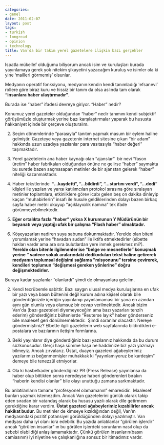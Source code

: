 ```yaml
---
categories:
- genel
date: 2011-02-07
layout: post
tags:
- turkish
- longread
- opinion
- technology
title: Van'da bir takım yerel gazetelere ilişkin bazı gerçekler
---
```


Ispatla mükellef olduğumu biliyorum ancak isim ve kuruluşları burada yayınlamaya gerek yok nitekim şikayetini yazacağım kuruluş ve isimler ola ki yine ‘mailleri görmemiş’ olsunlar.

  

Medyanın operatif fonksiyonu, medyanın kendin kendi tanımladığı 'efsanevi’ rollere göre biraz kuru ve hissiz bir tanım da olsa aslında tam olarak **“insanlara haber ulaştırmadır”**.

  

Burada ise “haber” ifadesi devreye giriyor. “Haber” nedir?

  

Konumuz yerel gazeteler olduğundan “haber” nedir tanımını kendi subjektif görüşümüzle oluşturmak yerine bazı karşılaştırmalar yaparak bu hususta hakkaniyet içinde bir çerçeve oluşturalım.

  
  

  
2. Seçim dönemlerinde “parasıyla” tanıtım yapmak masum bir eylem haline gelmiştir. Gazeteye veya gazetenin internet sitesine çıkan “bir adam” hakkında uzun uzadıya yazılanlar para vasıtasıyla “haber değeri” taşımaktadır.
  
4. Yerel gazetelerin ana haber kaynağı olan “ajanslar”  bir nevi “fason üretim” haber fabrikaları olduğundan önüne ne gelirse “haber” saymakta bu suretle bazen saçmasapan metinler de bir ajanstan gelerek “haber” niteliği kazanmaktadır.
  
6. Haber tekstlerinde  **“…kaydetti”, “…bildirdi”, “…startını verdi”, “…dedi”** klişleri ile yazılan ve yarısı katılımcıları protokol sırasına göre sıralayan metinler toplantılara, etkinliklere görev icabı gelen beş on dakika dinleyip kaçan “muhabirlerin” insafı ile husule geldiklerinden dolayı bazen birkaç sayfa haber metni okuyup “açıklayıcılık namına” tek ifade görünmeyebilmektedir.
  
8. **Eğer ortalıkta fazla “haber” yoksa X kurumunun Y Müdürünün bir beyanatı veya yaptığı ufak bir çalışma “Flash haber” olmaktadır.**
  
10. Köşeyazarları nadiren suya sabuna dokunmaktadır. Yerelde olan biteni yorumlamak yerine “havadan sudan” ile iktifa etmektedirler (elbette hakları vardır ama ara sıra bulutlardan yere inmek gerekmez mi?). **Yerelde olan bitenle ilgilenenler ise “belge ve mesnetlerle” konuşmak yerine “ sadece sokak aralarındaki dedikoduları tekst haline getirerek medyanın toplumsal değişimi sağlama "misyonunu” tersine çevirerek, kendileri toplumun “değişmesi gereken yönlerine” doğru değişmektedirler.**
  

  

Buraya kadar yazılanlar “olanlardı” şimdi de olmayanlara gelelim.

  
  

  
2. Kendi tecrübemle sabittir. Bazı saygın ulusal medya kuruluşlarına en ufak bir yazı veya basın bültenini değil kurum adına kişisel olarak bile gönderdiğinizde içeriğin yayınlanıp yayınlamaması bir yana en azından aynı gün olumlu veya olumsuz bir cevap verilmektedir. Ancak bizim Van'da (bazı gazeteleri diyemeyeceğim ama bazı yazarları tenzih ederim) gönderdiğiniz bültenlerde “Reuterse layık” haber gönderseniz bile maalesef geri dönülmemektedir.  Şimdi soranlar olacaktır. Nereye göndermiştiniz? Elbette ilgili gazetelerin web sayfalarında bildirdikleri e-postalara ve bazılarının iletişim formlarına.
  
4. Belki yayınlanır diye gönderdiğiniz bazı yazılarınız hakkında da bu durum sözkonusudur. Gerçi haşa sümme haşa ne haddimize biz yazı yazmayı bilmeyiz. Ancak zırvalarız. Üstat, duayen gazeteci ağabeylerimiz yazılarımızı beğenmemişler muhakkak ki “yayınlamıyoruz be kardeşim” demeye bile tenezzül etmiyorlar.
  
6. Ola ki hasbelkader gönderdiğiniz PR (Press Release) yayınlansa da haber olup bittikten sonra neredeyse haberi gönderenleri bırakın “haberin kendisi olanlar” bile olayı unuttuğu zamana sarkmaktadır.
  

  

Bu anlatılanların tamamı “profesyonel olamamanın” emaresidir.  Maalesef bunları yazmak istemezdim. Ancak Van gazetelerini günlük olarak takip eden sıradan bir vatandaş olarak bu hususu yazılı olarak dile getirmem gerektiğine karar verdim. **Üstat gazeteci ağabeylerimiz kızabilirler ancak hakikat budur**. Bu metinler de kimseye kızıldığından değil, Van'ın medyasındaki pozitif potansiyel görüldüğünden dolayı yazılmıştır. Van medyası daha iyi olanı icra edebilir. Bu yazıda anlatılanlar “görülen işlerdir” ancak “görülen insanlar” ın bu görülen işlerdeki sorunların nasıl olup da sebebi olabildiği anlaşılamamaktadır. Çünkü görülen insanların(basın camiasının) iyi niyetine ve çalışkanlığına sonsuz bir itimadımız vardır.
